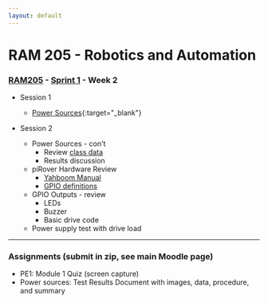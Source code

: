 ```yaml
---
layout: default
---
```


# RAM 205 - Robotics and Automation

### [RAM205](../../) - [Sprint 1](../) - Week 2

- Session 1
    - [Power Sources](power_source/RAM205.PowerSources.pdf){:target="_blank"}

- Session 2
    - Power Sources - con't
        - Review [class data](power_supply_class_data.csv)
        - Results discussion
    - piRover Hardware Review
        - [Yahboom Manual](http://www.yahboom.net/xiazai/Raspberry%20Pi%20G1/Download/Expansion%20Board%20Manual.zip)
        - [GPIO definitions](../../resources/piRoverHardwareDefinition.pdf)
    - GPIO Outputs - review
        - LEDs
        - Buzzer
        - Basic drive code
    - Power supply test with drive load

---

### Assignments (submit in zip, see main Moodle page)

- PE1: Module 1 Quiz (screen capture)
- Power sources: Test Results Document with images, data, procedure, and summary


